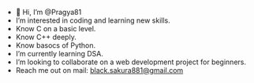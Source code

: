 - 👋 Hi, I’m @Pragya81
-  I’m interested in coding and learning new skills.
-  Know C on a basic level.
-  Know C++ deeply.
-  Know basocs of Python.
-  I’m currently learning DSA.
-  I’m looking to collaborate on a web development project for beginners.
-  Reach me out on mail: black.sakura881@gmail.com

